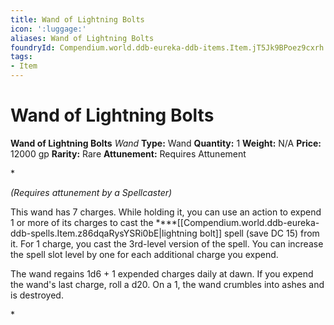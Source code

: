 ```yaml
---
title: Wand of Lightning Bolts
icon: ':luggage:'
aliases: Wand of Lightning Bolts
foundryId: Compendium.world.ddb-eureka-ddb-items.Item.jT5Jk9BPoez9cxrh
tags:
- Item
---
```


# Wand of Lightning Bolts

**Wand of Lightning Bolts**
_Wand_
**Type:** Wand
**Quantity:** 1
**Weight:** N/A
**Price:** 12000 gp
**Rarity:** Rare
**Attunement:** Requires Attunement

*<div class="item-attunement"><i>(Requires attunement by a Spellcaster)</i><p>This wand has 7 charges. While holding it, you can use an action to expend 1 or more of its charges to cast the ****[[Compendium.world.ddb-eureka-ddb-spells.Item.z86dqaRysYSRi0bE|lightning bolt]] spell (save DC 15) from it. For 1 charge, you cast the 3rd-level version of the spell. You can increase the spell slot level by one for each additional charge you expend.

The wand regains 1d6 + 1 expended charges daily at dawn. If you expend the wand's last charge, roll a d20. On a 1, the wand crumbles into ashes and is destroyed.</p>*